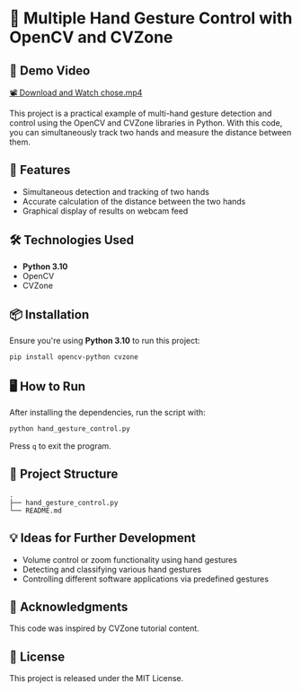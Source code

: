 

# 🤚 Multiple Hand Gesture Control with OpenCV and CVZone

## 🎥 Demo Video

[📽 Download and Watch chose.mp4](./chose.mp4)


This project is a practical example of multi-hand gesture detection and control using the OpenCV and CVZone libraries in Python. With this code, you can simultaneously track two hands and measure the distance between them.

## 🚀 Features

* Simultaneous detection and tracking of two hands
* Accurate calculation of the distance between the two hands
* Graphical display of results on webcam feed

## 🛠 Technologies Used

* **Python 3.10**
* OpenCV
* CVZone

## 📦 Installation

Ensure you're using **Python 3.10** to run this project:

```bash
pip install opencv-python cvzone
```

## 🖥 How to Run

After installing the dependencies, run the script with:

```bash
python hand_gesture_control.py
```

Press `q` to exit the program.

## 📂 Project Structure

```
.
├── hand_gesture_control.py
└── README.md
```

## 💡 Ideas for Further Development

* Volume control or zoom functionality using hand gestures
* Detecting and classifying various hand gestures
* Controlling different software applications via predefined gestures

## 🙌 Acknowledgments

This code was inspired by CVZone tutorial content.

## 📜 License

This project is released under the MIT License.
